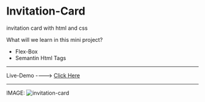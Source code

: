 # Invitation-Card
invitation card with html and css

What will we learn in this mini project?
* Flex-Box
* Semantin Html Tags

--------------------------------------------------------------

Live-Demo ----> [Click Here](https://mohammadrezaei5.github.io/Invitation-Card/)

--------------------------------------------------------------

IMAGE:
![invitation-card](https://github.com/MohammadRezaei5/Invitation-Card/assets/92850417/44f28df8-99c1-44ce-8b4c-976032a5f5df)
